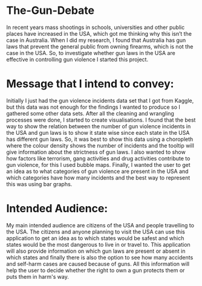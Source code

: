 # The-Gun-Debate
In recent years mass shootings in schools, universities and other public places have increased in the USA, which got me thinking why this isn’t the case in Australia. When I did my research, I found that Australia has gun laws that prevent the general public from owning firearms, which is not the case in the USA. So, to investigate whether gun laws in the USA are effective in controlling gun violence I started this project.

# Message that I intend to convey:
Initially I just had the gun violence incidents data set that I got from Kaggle, but this data was not enough for the findings I wanted to produce so I gathered some other data sets. After all the cleaning and wrangling processes were done, I started to create visualisations. I found that the best way to show the relation between the number of gun violence incidents in the USA and gun laws is to show it state wise since each state in the USA has different gun laws. So, it was best to show this data using a choropleth where the colour density shows the number of incidents and the tooltip will give information about the strictness of gun laws. I also wanted to show how factors like terrorism, gang activities and drug activities contribute to gun violence, for this I used bubble maps. Finally, I wanted the user to get an idea as to what categories of gun violence are present in the USA and which categories have how many incidents and the best way to represent this was using bar graphs.

# Intended Audience:
My main intended audience are citizens of the USA and people travelling to the USA. The citizens and anyone planning to visit the USA can use this application to get an idea as to which states would be safest and which states would be the most dangerous to live in or travel to. This application will also provide information on which gun laws are present or absent in which states and finally there is also the option to see how many accidents and self-harm cases are caused because of guns. All this information will help the user to decide whether the right to own a gun protects them or puts them in harm's way.
